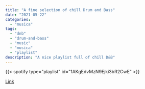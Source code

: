 ```yaml
---
title: "A fine selection of chill Drum and Bass"
date: "2021-05-22"
categories: 
  - "musica"
tags: 
  - "dnb"
  - "drum-and-bass"
  - "music"
  - "musica"
  - "playlist"
description: "A nice playlist full of chill D&B"
---
```


{{< spotify type="playlist" id="1AKgEdvMzN9Ejki3bR2CwE" >}}

[Link](https://open.spotify.com/playlist/1AKgEdvMzN9Ejki3bR2CwE?si=959179fa15204824)
